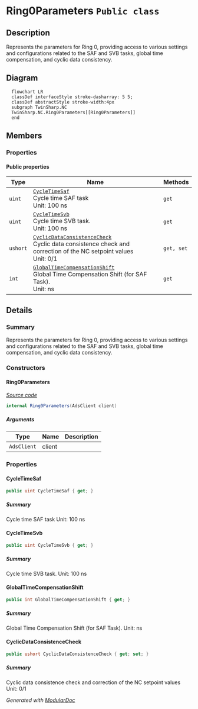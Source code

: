 # Ring0Parameters `Public class`

## Description
Represents the parameters for Ring 0, providing access to various settings and configurations
            related to the SAF and SVB tasks, global time compensation, and cyclic data consistency.

## Diagram
```mermaid
  flowchart LR
  classDef interfaceStyle stroke-dasharray: 5 5;
  classDef abstractStyle stroke-width:4px
  subgraph TwinSharp.NC
  TwinSharp.NC.Ring0Parameters[[Ring0Parameters]]
  end
```

## Members
### Properties
#### Public  properties
| Type | Name | Methods |
| --- | --- | --- |
| `uint` | [`CycleTimeSaf`](#cycletimesaf)<br>Cycle time SAF task<br>            Unit: 100 ns | `get` |
| `uint` | [`CycleTimeSvb`](#cycletimesvb)<br>Cycle time SVB task.<br>            Unit: 100 ns | `get` |
| `ushort` | [`CyclicDataConsistenceCheck`](#cyclicdataconsistencecheck)<br>Cyclic data consistence check and correction of the NC setpoint values<br>            Unit: 0/1 | `get, set` |
| `int` | [`GlobalTimeCompensationShift`](#globaltimecompensationshift)<br>Global Time Compensation Shift (for SAF Task).<br>            Unit: ns | `get` |

## Details
### Summary
Represents the parameters for Ring 0, providing access to various settings and configurations
            related to the SAF and SVB tasks, global time compensation, and cyclic data consistency.

### Constructors
#### Ring0Parameters
[*Source code*](https://github.com///blob//TwinSharp/NC/Ring0Parameters.cs#L13)
```csharp
internal Ring0Parameters(AdsClient client)
```
##### Arguments
| Type | Name | Description |
| --- | --- | --- |
| `AdsClient` | client |   |

### Properties
#### CycleTimeSaf
```csharp
public uint CycleTimeSaf { get; }
```
##### Summary
Cycle time SAF task
            Unit: 100 ns

#### CycleTimeSvb
```csharp
public uint CycleTimeSvb { get; }
```
##### Summary
Cycle time SVB task.
            Unit: 100 ns

#### GlobalTimeCompensationShift
```csharp
public int GlobalTimeCompensationShift { get; }
```
##### Summary
Global Time Compensation Shift (for SAF Task).
            Unit: ns

#### CyclicDataConsistenceCheck
```csharp
public ushort CyclicDataConsistenceCheck { get; set; }
```
##### Summary
Cyclic data consistence check and correction of the NC setpoint values
            Unit: 0/1

*Generated with* [*ModularDoc*](https://github.com/hailstorm75/ModularDoc)
